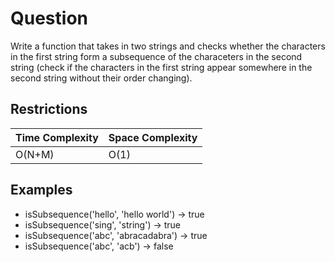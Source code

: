 # Question

Write a function that takes in two strings and checks whether the characters in the first string form a subsequence of the characeters in the second string (check if the characters in the first string appear somewhere in the second string without their order changing).

## Restrictions

Time Complexity | Space Complexity
--- | ---
O(N+M) | O(1)

## Examples

* isSubsequence('hello', 'hello world') -> true
* isSubsequence('sing', 'string') -> true
* isSubsequence('abc', 'abracadabra') -> true
* isSubsequence('abc', 'acb') -> false
